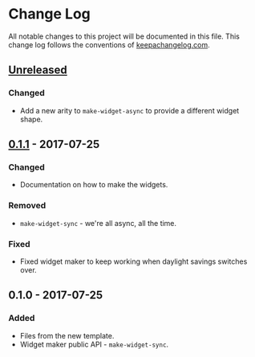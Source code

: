 # Change Log
All notable changes to this project will be documented in this file. This change log follows the conventions of [keepachangelog.com](http://keepachangelog.com/).

## [Unreleased]
### Changed
- Add a new arity to `make-widget-async` to provide a different widget shape.

## [0.1.1] - 2017-07-25
### Changed
- Documentation on how to make the widgets.

### Removed
- `make-widget-sync` - we're all async, all the time.

### Fixed
- Fixed widget maker to keep working when daylight savings switches over.

## 0.1.0 - 2017-07-25
### Added
- Files from the new template.
- Widget maker public API - `make-widget-sync`.

[Unreleased]: https://github.com/your-name/sachin-cljs/compare/0.1.1...HEAD
[0.1.1]: https://github.com/your-name/sachin-cljs/compare/0.1.0...0.1.1

